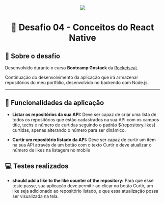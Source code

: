 <h1 align="center">
  <img src="https://ik.imagekit.io/h3pbjahr5l/github_explorer/bootcamp_gostack_w-mlUIi3D.png" />
</h1>

<h1 align="center">
  🚀️ Desafio 04 - Conceitos do React Native
</h1>

## 📖️ Sobre o desafio
Desenvolvido durante o curso **Bootcamp Gostack** da [Rocketseat](https://rocketseat.com.br/).

Continuação do desenvolvimento da aplicação que irá armazenar repositórios do meu portfólio, desenvolvido no backendo com Node.js.

---
## 🚀️ Funcionalidades da aplicação

- **Listar os repositórios da sua API:** Deve ser capaz de criar uma lista de todos os repositórios que estão cadastrados na sua API com os campos title, techs e número de curtidas seguindo o padrão ${repository.likes} curtidas, apenas alterando o número para ser dinâmico.

- **Curtir um repositório listado da API:** Deve ser capaz de curtir um item na sua API através de um botão com o texto Curtir e deve atualizar o número de likes na listagem no mobile

## 💻️ Testes realizados
- **should add a like to the like counter of the repository:** Para que esse teste passe, sua aplicação deve permitir ao clicar no botão Curtir, um like seja adicionado ao repositório listado, e que essa atualização possa ser visualizada na tela.